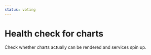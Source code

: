 ```yaml
---
status: voting
---
```


# Health check for charts

Check whether charts actually can be rendered and services spin up.